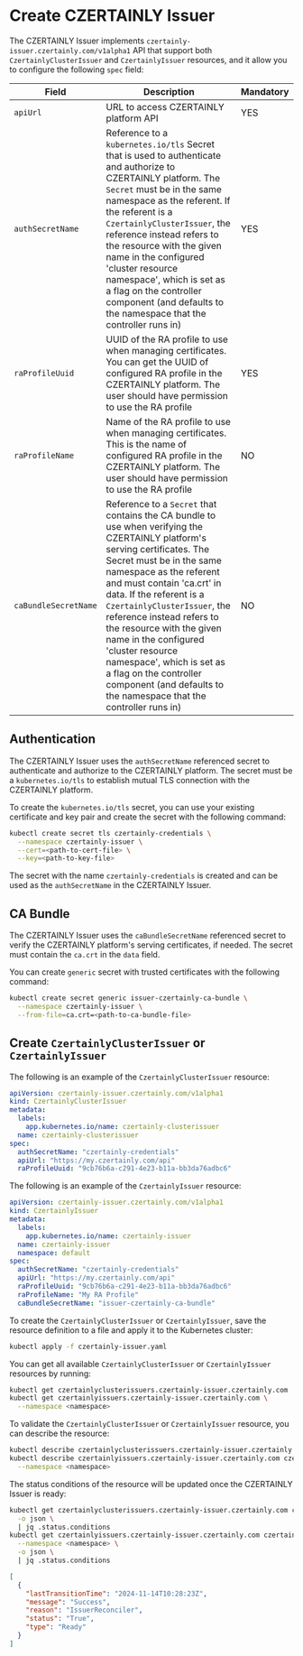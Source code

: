# Create CZERTAINLY Issuer

The CZERTAINLY Issuer implements `czertainly-issuer.czertainly.com/v1alpha1` API that support both `CzertainlyClusterIssuer` and `CzertainlyIssuer` resources, and it allow you to configure the following `spec` field:

| Field                | Description                                                                                                                                                                                                                                                                                                                                                                                                                                                                                           | Mandatory                                     |
|----------------------|-------------------------------------------------------------------------------------------------------------------------------------------------------------------------------------------------------------------------------------------------------------------------------------------------------------------------------------------------------------------------------------------------------------------------------------------------------------------------------------------------------|-----------------------------------------------|
| `apiUrl`             | URL to access CZERTAINLY platform API                                                                                                                                                                                                                                                                                                                                                                                                                                                                 | <span class="badge badge--success">YES</span> |
| `authSecretName`     | Reference to a `kubernetes.io/tls` Secret that is used to authenticate and authorize to CZERTAINLY platform. The `Secret` must be in the same namespace as the referent. If the referent is a `CzertainlyClusterIssuer`, the reference instead refers to the resource with the given name in the configured 'cluster resource namespace', which is set as a flag on the controller component (and defaults to the namespace that the controller runs in)                                              | <span class="badge badge--success">YES</span> |
| `raProfileUuid`      | UUID of the RA profile to use when managing certificates. You can get the UUID of configured RA profile in the CZERTAINLY platform. The user should have permission to use the RA profile                                                                                                                                                                                                                                                                                                             | <span class="badge badge--success">YES</span> |
| `raProfileName`      | Name of the RA profile to use when managing certificates. This is the name of configured RA profile in the CZERTAINLY platform. The user should have permission to use the RA profile                                                                                                                                                                                                                                                                                                                 | <span class="badge badge--danger">NO</span>   |
| `caBundleSecretName` | Reference to a `Secret` that contains the CA bundle to use when verifying the CZERTAINLY platform's serving certificates. The Secret must be in the same namespace as the referent and must contain 'ca.crt' in data. If the referent is a `CzertainlyClusterIssuer`, the reference instead refers to the resource with the given name in the configured 'cluster resource namespace', which is set as a flag on the controller component (and defaults to the namespace that the controller runs in) | <span class="badge badge--danger">NO</span>   |

## Authentication

The CZERTAINLY Issuer uses the `authSecretName` referenced secret to authenticate and authorize to the CZERTAINLY platform. The secret must be a `kubernetes.io/tls` to establish mutual TLS connection with the CZERTAINLY platform.

To create the `kubernetes.io/tls` secret, you can use your existing certificate and key pair and create the secret with the following command:
```bash
kubectl create secret tls czertainly-credentials \
  --namespace czertainly-issuer \
  --cert=<path-to-cert-file> \
  --key=<path-to-key-file>
```

The secret with the name `czertainly-credentials` is created and can be used as the `authSecretName` in the CZERTAINLY Issuer.

## CA Bundle

The CZERTAINLY Issuer uses the `caBundleSecretName` referenced secret to verify the CZERTAINLY platform's serving certificates, if needed. The secret must contain the `ca.crt` in the `data` field.

You can create `generic` secret with trusted certificates with the following command:
```bash
kubectl create secret generic issuer-czertainly-ca-bundle \
  --namespace czertainly-issuer \
  --from-file=ca.crt=<path-to-ca-bundle-file>
```

## Create `CzertainlyClusterIssuer` or `CzertainlyIssuer`

The following is an example of the `CzertainlyClusterIssuer` resource:

```yaml
apiVersion: czertainly-issuer.czertainly.com/v1alpha1
kind: CzertainlyClusterIssuer
metadata:
  labels:
    app.kubernetes.io/name: czertainly-clusterissuer
  name: czertainly-clusterissuer
spec:
  authSecretName: "czertainly-credentials"
  apiUrl: "https://my.czertainly.com/api"
  raProfileUuid: "9cb76b6a-c291-4e23-b11a-bb3da76adbc6"
```

The following is an example of the `CzertainlyIssuer` resource:

```yaml
apiVersion: czertainly-issuer.czertainly.com/v1alpha1
kind: CzertainlyIssuer
metadata:
  labels:
    app.kubernetes.io/name: czertainly-issuer
  name: czertainly-issuer
  namespace: default
spec:
  authSecretName: "czertainly-credentials"
  apiUrl: "https://my.czertainly.com/api"
  raProfileUuid: "9cb76b6a-c291-4e23-b11a-bb3da76adbc6"
  raProfileName: "My RA Profile"
  caBundleSecretName: "issuer-czertainly-ca-bundle"
```

To create the `CzertainlyClusterIssuer` or `CzertainlyIssuer`, save the resource definition to a file and apply it to the Kubernetes cluster:
```bash
kubectl apply -f czertainly-issuer.yaml
```

You can get all available `CzertainlyClusterIssuer` or `CzertainlyIssuer` resources by running:
```bash
kubectl get czertainlyclusterissuers.czertainly-issuer.czertainly.com
kubectl get czertainlyissuers.czertainly-issuer.czertainly.com \
  --namespace <namespace>
```

To validate the `CzertainlyClusterIssuer` or `CzertainlyIssuer` resource, you can describe the resource:
```bash
kubectl describe czertainlyclusterissuers.czertainly-issuer.czertainly.com czertainly-clusterissuer
kubectl describe czertainlyissuers.czertainly-issuer.czertainly.com czertainly-issuer \
  --namespace <namespace>
```

The status conditions of the resource will be updated once the CZERTAINLY Issuer is ready:

```bash
kubectl get czertainlyclusterissuers.czertainly-issuer.czertainly.com czertainly-issuer \
  -o json \
  | jq .status.conditions
kubectl get czertainlyissuers.czertainly-issuer.czertainly.com czertainly-issuer \
  --namespace <namespace> \
  -o json \
  | jq .status.conditions
```

```json
[
  {
    "lastTransitionTime": "2024-11-14T10:28:23Z",
    "message": "Success",
    "reason": "IssuerReconciler",
    "status": "True",
    "type": "Ready"
  }
]
```
